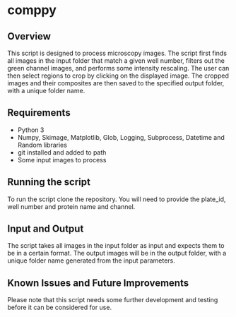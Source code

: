 # comppy
## Overview
This script is designed to process microscopy images. The script first finds all images in the input folder that match a given well number, filters out the green channel images, and performs some intensity rescaling. The user can then select regions to crop by clicking on the displayed image. The cropped images and their composites are then saved to the specified output folder, with a unique folder name.

## Requirements
- Python 3
- Numpy, Skimage, Matplotlib, Glob, Logging, Subprocess, Datetime and Random libraries
- git installed and added to path
- Some input images to process

## Running the script
To run the script clone the repository.
You will need to provide the plate_id, well number and protein name and channel.

## Input and Output
The script takes all images in the input folder as input and expects them to be in a certain format.
The output images will be in the output folder, with a unique folder name generated from the input parameters.

## Known Issues and Future Improvements
Please note that this script needs some further development and testing before it can be considered for use. 
